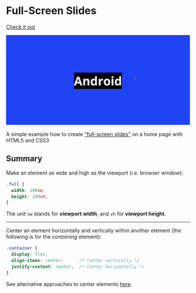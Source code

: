# Full-Screen Slides

[Check it out](https://weibeld.github.io/webdesign-full-screen/)

![Walkthrough](walkthrough.gif)

A simple example how to create ["full-screen slides"](https://webdesign.tutsplus.com/articles/current-web-design-trends-full-on-full-screen-home-pages--cms-25490) on a home page with HTML5 and CSS3

## Summary

Make an element as wide and high as the viewport (i.e. browser window):

~~~css
.full {
  width: 100vw;
  height: 100vh;
}
~~~

The unit `vw` stands for **viewport width**, and `vh` for **viewport height**.

***

Center an element horizontally and vertically within another element (the following is for the *containing* element):

~~~css
.container {
  display: flex;
  align-items: center;      /* Center vertically */
  justify-content: center;  /* Center horizontally */
}
~~~

See alternative approaches to center elements [here](https://www.w3.org/Style/Examples/007/center.en.html).
